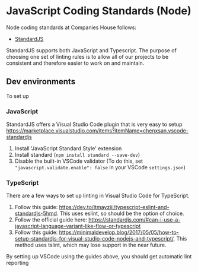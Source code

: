 # JavaScript Coding Standards (Node)

Node coding standards at Companies House follows:

* [StandardJS](https://standardjs.com/)

StandardJS supports both JavaScript and Typescript. The purpose of choosing one
set of linting rules is to allow all of our projects to be consistent and
therefore easier to work on and maintain.

## Dev environments

To set up

### JavaScript

StandardJS offers a Visual Studio Code plugin that is very easy to setup
<https://marketplace.visualstudio.com/items?itemName=chenxsan.vscode-standardjs>

 1. Install 'JavaScript Standard Style' extension
 2. Install standard (`npm install standard --save-dev`)
 3. Disable the built-in VSCode validator (To do this, set
   `"javascript.validate.enable": false` in your VSCode `settings.json`)

### TypeScript

There are a few ways to set up linting in Visual Studio Code for TypeScript.

1. Follow this guide:
  <https://dev.to/itmayziii/typescript-eslint-and-standardjs-5hmd>.
  This uses eslint, so should be the option of choice.
2. Follow the official guide here:
  <https://standardjs.com/#can-i-use-a-javascript-language-variant-like-flow-or-typescript>
3. Follow this guide:
  <https://minimaldevelop.blog/2017/05/05/how-to-setup-standardjs-for-visual-studio-code-nodejs-and-typescript/>.
  This method uses tslint, which may lose support in the near future.

By setting up VSCode using the guides above, you should get automatic lint reporting
